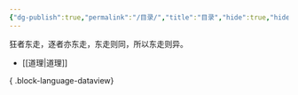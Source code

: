 ```yaml
---
{"dg-publish":true,"permalink":"/目录/","title":"目录","hide":true,"hideInGraph":true,"tags":["gardenEntry"],"created":"","updated":""}
---
```


狂者东走，逐者亦东走，东走则同，所以东走则异。

- [[道理\|道理]]

{ .block-language-dataview}
